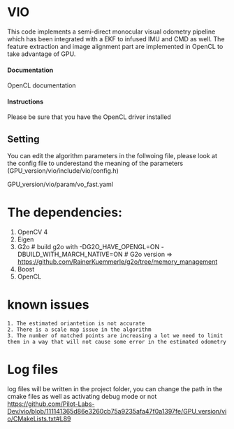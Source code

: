 VIO
===

This code implements a semi-direct monocular visual odometry pipeline which has been integrated with a EKF to infused IMU and CMD as well. The feature extraction and image alignment part are implemented in OpenCL to take advantage of GPU.

    
#### Documentation
OpenCL documentation

#### Instructions
Please be sure that you have the OpenCL driver installed


## Setting

You can edit the algorithm parameters in the follwoing file, please look at the config file to underestand the meaning of the parameters (GPU_version/vio/include/vio/config.h)

GPU_version/vio/param/vo_fast.yaml

# The dependencies:
1. OpenCV 4
2. Eigen
3. G2o  # build g2o with -DG2O_HAVE_OPENGL=ON -DBUILD_WITH_MARCH_NATIVE=ON
        # G2o version => https://github.com/RainerKuemmerle/g2o/tree/memory_management
4. Boost
5. OpenCL

# known issues
    1. The estimated oriantetion is not accurate 
    2. There is a scale map issue in the algorithm 
    3. The number of matched points are increasing a lot we need to limit them in a way that will not cause some error in the estimated odometry
    
# Log files
log files will be written in the project folder, you can change the path in the cmake files as well as activating debug mode or not
https://github.com/Pilot-Labs-Dev/vio/blob/111141365d86e3260cb75a9235afa47f0a1397fe/GPU_version/vio/CMakeLists.txt#L89

